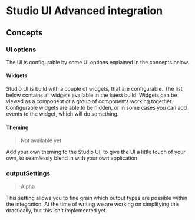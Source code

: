 # Studio UI Advanced integration

## Concepts

### UI options

The UI is configurable by some UI options explained in the concepts below.

#### Widgets

Studio UI is build with a couple of widgets, that are configurable. The list below contains all widgets available in the latest build. Widgets can be viewed as a component or a group of components working together.
Configurable widgets are able to be hidden, or in some cases you can add events to the widget, which will do something.

#### Theming

> Not available yet

Add your own theming to the Studio UI, to give the UI a little touch of your own, to seamlessly blend in with your own application

### outputSettings

> Alpha

This setting allows you to fine grain which output types are possible within the integration. At the time of writing we are working on simplifying this drastically, but this isn't implemented yet.
